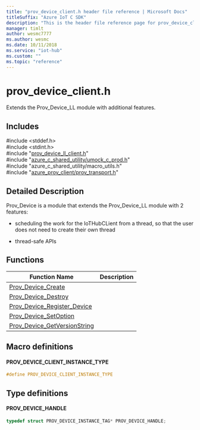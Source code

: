 ```yaml
---                             
title: "prov_device_client.h header file reference | Microsoft Docs" 
titleSuffix: "Azure IoT C SDK"            
description: "This is the header file reference page for prov_device_client.h in the Azure IoT C SDK. This SDK is used with the Azure IoT Hub and Azure IoT Hub Device Provisioning Service"            
manager: timlt                 
author: wesmc7777              
ms.author: wesmc               
ms.date: 10/11/2018                    
ms.service: "iot-hub"             
ms.custom: ""                
ms.topic: "reference"        
---                            
```


# prov_device_client.h 

Extends the Prov_Device_LL module with additional features.

## Includes

\#include <stddef.h>  
\#include <stdint.h>  
\#include "[prov_device_ll_client.h](prov-device-ll-client-h.md)"  
\#include "[azure_c_shared_utility/umock_c_prod.h](umock-c-prod-h.md)"  
\#include "azure_c_shared_utility/macro_utils.h"  
\#include "[azure_prov_client/prov_transport.h](prov-transport-h.md)"  

## Detailed Description

Prov_Device is a module that extends the Prov_Device_LL module with 2 features:

* scheduling the work for the IoTHubCLient from a thread, so that the user does not need to create their own thread

* thread-safe APIs

## Functions

Function Name                  | Description                                
--------------------------------|---------------------------------------------
[Prov_Device_Create](./prov-device-client-h/prov-device-create.md)            | 
[Prov_Device_Destroy](./prov-device-client-h/prov-device-destroy.md)            | 
[Prov_Device_Register_Device](./prov-device-client-h/prov-device-register-device.md)            | 
[Prov_Device_SetOption](./prov-device-client-h/prov-device-setoption.md)            | 
[Prov_Device_GetVersionString](./prov-device-client-h/prov-device-getversionstring.md)            | 

## Macro definitions

#### PROV_DEVICE_CLIENT_INSTANCE_TYPE

```C
#define PROV_DEVICE_CLIENT_INSTANCE_TYPE
```

## Type definitions

#### PROV_DEVICE_HANDLE

```C
typedef struct PROV_DEVICE_INSTANCE_TAG* PROV_DEVICE_HANDLE;
```

